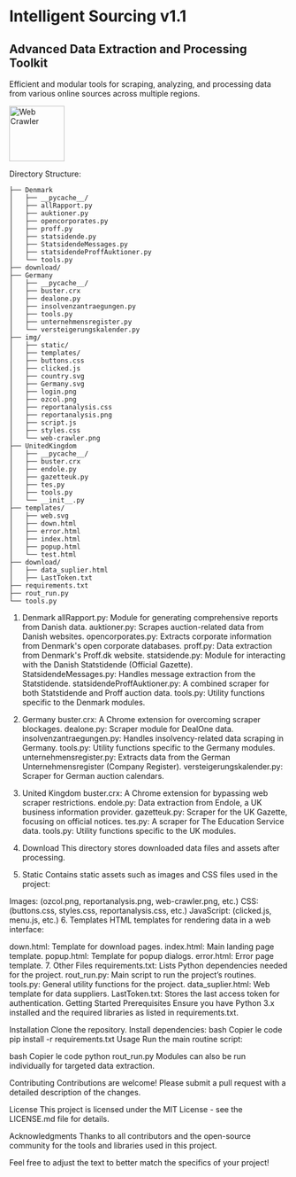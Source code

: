 # Intelligent Sourcing v1.1
## Advanced Data Extraction and Processing Toolkit

Efficient and modular tools for scraping, analyzing, and processing data from various online sources across multiple regions.

<img src="https://raw.githubusercontent.com/MR10A/-intellegnt-sourcing/main/Readme/image.png?token=GHSAT0AAAAAACWKUL75LMTJGZI3NWM4JWUOZWRRSPA" alt="Web Crawler" width="100"/>

Directory Structure:
```
├── Denmark
│   ├── __pycache__/
│   ├── allRapport.py
│   ├── auktioner.py
│   ├── opencorporates.py
│   ├── proff.py
│   ├── statsidende.py
│   ├── StatsidendeMessages.py
│   ├── statsidendeProffAuktioner.py
│   └── tools.py
├── download/
├── Germany
│   ├── __pycache__/
│   ├── buster.crx
│   ├── dealone.py
│   ├── insolvenzantraegungen.py
│   ├── tools.py
│   ├── unternehmensregister.py
│   └── versteigerungskalender.py
├── img/
│   ├── static/
│   ├── templates/
│   ├── buttons.css
│   ├── clicked.js
│   ├── country.svg
│   ├── Germany.svg
│   ├── login.png
│   ├── ozcol.png
│   ├── reportanalysis.css
│   ├── reportanalysis.png
│   ├── script.js
│   ├── styles.css
│   └── web-crawler.png
├── UnitedKingdom
│   ├── __pycache__/
│   ├── buster.crx
│   ├── endole.py
│   ├── gazetteuk.py
│   ├── tes.py
│   ├── tools.py
│   └── __init__.py
├── templates/
│   ├── web.svg
│   ├── down.html
│   ├── error.html
│   ├── index.html
│   ├── popup.html
│   └── test.html
├── download/
│   ├── data_suplier.html
│   ├── LastToken.txt
├── requirements.txt
├── rout_run.py
└── tools.py
```
1. Denmark
allRapport.py: Module for generating comprehensive reports from Danish data.
auktioner.py: Scrapes auction-related data from Danish websites.
opencorporates.py: Extracts corporate information from Denmark's open corporate databases.
proff.py: Data extraction from Denmark's Proff.dk website.
statsidende.py: Module for interacting with the Danish Statstidende (Official Gazette).
StatsidendeMessages.py: Handles message extraction from the Statstidende.
statsidendeProffAuktioner.py: A combined scraper for both Statstidende and Proff auction data.
tools.py: Utility functions specific to the Denmark modules.
2. Germany
buster.crx: A Chrome extension for overcoming scraper blockages.
dealone.py: Scraper module for DealOne data.
insolvenzantraegungen.py: Handles insolvency-related data scraping in Germany.
tools.py: Utility functions specific to the Germany modules.
unternehmensregister.py: Extracts data from the German Unternehmensregister (Company Register).
versteigerungskalender.py: Scraper for German auction calendars.
3. United Kingdom
buster.crx: A Chrome extension for bypassing web scraper restrictions.
endole.py: Data extraction from Endole, a UK business information provider.
gazetteuk.py: Scraper for the UK Gazette, focusing on official notices.
tes.py: A scraper for The Education Service data.
tools.py: Utility functions specific to the UK modules.
4. Download
This directory stores downloaded data files and assets after processing.

5. Static
Contains static assets such as images and CSS files used in the project:

Images: (ozcol.png, reportanalysis.png, web-crawler.png, etc.)
CSS: (buttons.css, styles.css, reportanalysis.css, etc.)
JavaScript: (clicked.js, menu.js, etc.)
6. Templates
HTML templates for rendering data in a web interface:

down.html: Template for download pages.
index.html: Main landing page template.
popup.html: Template for popup dialogs.
error.html: Error page template.
7. Other Files
requirements.txt: Lists Python dependencies needed for the project.
rout_run.py: Main script to run the project’s routines.
tools.py: General utility functions for the project.
data_suplier.html: Web template for data suppliers.
LastToken.txt: Stores the last access token for authentication.
Getting Started
Prerequisites
Ensure you have Python 3.x installed and the required libraries as listed in requirements.txt.

Installation
Clone the repository.
Install dependencies:
bash
Copier le code
pip install -r requirements.txt
Usage
Run the main routine script:

bash
Copier le code
python rout_run.py
Modules can also be run individually for targeted data extraction.

Contributing
Contributions are welcome! Please submit a pull request with a detailed description of the changes.

License
This project is licensed under the MIT License - see the LICENSE.md file for details.

Acknowledgments
Thanks to all contributors and the open-source community for the tools and libraries used in this project.

Feel free to adjust the text to better match the specifics of your project!







